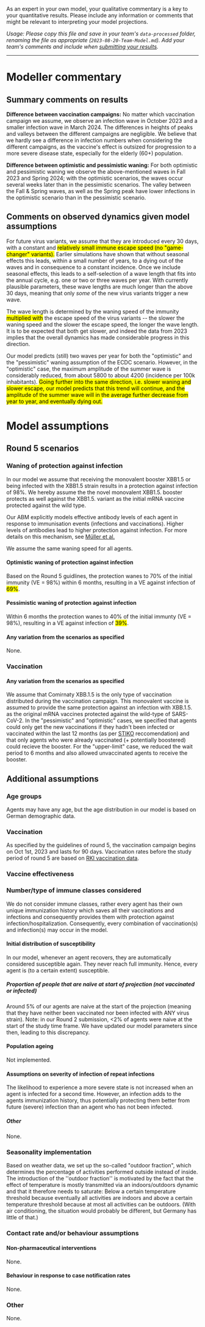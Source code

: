 As an expert in your own model, your qualitative commentary is a key to your quantitative results. Please include any information or comments that might be relevant to interpreting your model projections. 

_Usage: Please copy this file and save in your team's `data-processed` folder, renaming the file as appropriate (`2023-08-20-Team-Model.md`). Add your team's comments and include when [submitting your results](https://github.com/covid19-forecast-hub-europe/covid19-scenario-hub-europe/wiki/Submission-via-GitHub)._

---

# Modeller commentary

## Summary comments on results
**Difference between vaccination campaigns:**
No matter which vaccination campaign we assume, we observe an infection wave in October 2023 and a smaller infection wave in March 2024. The differences in heights of peaks and valleys between the different campaigns are negligible. We believe that we hardly see a difference in infection numbers when considering the different campaigns, as the vaccine's effect is outsized for progression to a more severe disease state, especially for the elderly (60+) population.

**Difference between optimistic and pessimistic waning:**
For both optimistic and pessimistic waning we observe the above-mentioned waves in Fall 2023 and Spring 2024; with the optimistic scenarios, the waves occur several weeks later than in the pessimistic scenarios. The valley between the Fall & Spring waves, as well as the Spring peak have lower infections in the optimistic scenario than in the pessimistic scenario. 

## Comments on observed dynamics given model assumptions

For future virus variants, we assume that they are introduced every 30 days, with a constant and <mark>relatively small immune escape speed (no "game-changer" variants).</mark>  Earlier simulations have shown that without seasonal effects this leads, within a small number of years, to a dying out of the waves and in consequence to a constant incidence.  Once we include seasonal effects, this leads to a self-selection of a wave length that fits into the annual cycle, e.g. one or two or three waves per year. With currently plausible parameters, these wave lengths are much longer than the above 30 days, meaning that only _some_ of the new virus variants trigger a new wave.

The wave length is determined by the waning speed of the immunity <mark>multiplied with</mark> the escape speed of the virus variants -- the slower the waning speed and the slower the escape speed, the longer the wave length.  It is to be expected that both get slower, and indeed the data from 2023 implies that the overall dynamics has made considerable progress in this direction.  

Our model predicts (still) two waves per year for both the "optimistic" and the "pessimistic" waning assumption of the ECDC scenario.  However, in the "optimistic" case, the maximum amplitude of the summer wave is considerably reduced, from about 5800 to about 4200 (incidence per 100k inhabitants).  <mark>Going further into the same direction, i.e. slower waning and slower escape, our model predicts that this trend will continue, and the amplitude of the summer wave will in the average further decrease from year to year, and eventually dying out.</mark>

# Model assumptions

## Round 5 scenarios

### Waning of protection against infection
In our model we assume that receiving the monovalent booster XBB1.5 or being infected with the XBB1.5 strain results in a protection against infection of 98%. We hereby assume the the novel monovalent XBB1.5. booster protects as well against the XBB1.5. variant as the initial mRNA vaccine protected against the wild type. 

Our ABM explicitly models effective antibody levels of each agent in response to immunisation events (infections and vaccinations). Higher levels of antibodies lead to higher protection against infection. For more details on this mechanism, see [Müller et al.](https://doi.org/10.1016%2Fj.isci.2023.107554)

We assume the same waning speed for all agents.

#### Optimistic waning of protection against infection 
Based on the Round 5 guidlines, the protection wanes to 70% of the initial immunity (VE = 98%) within 6 months, resulting in a VE against infection of <mark>69%</mark>.

#### Pessimistic waning of protection against infection
Within 6 months the protection wanes to 40% of the initial immunty (VE = 98%), resulting in a VE against infection of <mark>39%</mark>.

#### Any variation from the scenarios as specified
None. 

### Vaccination

#### Any variation from the scenarios as specified
We assume that Comirnaty XBB.1.5 is the only type of vaccination distributed during the vaccination campaign. This monovalent vaccine is assumed to provide the same protection against an infection with XBB.1.5. as the original mRNA vaccines protected against the wild-type of SARS-CoV-2. In the "pessimistic" and "optimistic" cases, we specified that agents could only get the new vaccinations if they hadn't been infected or vaccinated within the last 12 months (as per [STIKO](https://www.rki.de/DE/Content/Kommissionen/STIKO/Empfehlungen/Stellungnahme-COVID-19-Varianten-adaptierte-Impfstoffe.html) reccomendation) and that only agents who were already vaccinated (+ potentially boostered) could recieve the booster. For the "upper-limit" case, we reduced the wait period to 6 months and also allowed unvaccinated agents to receive the booster. 


## Additional assumptions

### Age groups 
Agents may have any age, but the age distribution in our model is based on German demographic data.

### Vaccination
As specified by the guidelines of round 5, the vaccination campaign begins on Oct 1st, 2023 and lasts for 90 days. Vaccination rates before the study period of round 5 are based on [RKI vaccination data](https://github.com/robert-koch-institut/COVID-19-Impfungen_in_Deutschland).

### Vaccine effectiveness


### Number/type of immune classes considered
We do not consider immune classes, rather every agent has their own unique immunization history which saves all their vaccinations and infections and consequently provides them with protection against infection/hospitalization. Consequently, every combination of vaccination(s) and infection(s) may occur in the model.

#### Initial distribution of susceptibility 
In our model, whenever an agent recovers, they are automatically considered susceptible again. They never reach full immunity. Hence, every agent is (to a certain extent) susceptible.

##### Proportion of people that are naïve at start of projection (not vaccinated or infected)
Around 5% of our agents are naive at the start of the projection (meaning that they have neither been vaccinated nor been infected with ANY virus strain). Note: in our Round 2 submission, <2% of agents were naive at the start of the study time frame. We have updated our model parameters since then, leading to this discrepancy. 

#### Population ageing 
Not implemented.

#### Assumptions on severity of infection of repeat infections
The likelihood to experience a more severe state is not increased when an agent is infected for a second time. However, an infection adds to the agents immunization history, thus potentially protecting them better from future (severe) infection than an agent who has not been infected.

##### Other

None.

### Seasonality implementation

Based on weather data, we set up the so-called "outdoor fraction", which determines the percentage of activities performed outside instead of inside. The introduction of the ''outdoor fraction'' is motivated by the fact that the effect of temperature is mostly transmitted via an indoors/outdoors dynamic and that it therefore needs to saturate: Below a certain temperature threshold because eventually all activities are indoors and above a certain temperature threshold because at most all activities can be outdoors.  (With air conditioning, the situation would probably be different, but Germany has little of that.)

### Contact rate and/or behaviour assumptions

#### Non-pharmaceutical interventions

None. 

#### Behaviour in response to case notification rates

None.

### Other

None.

